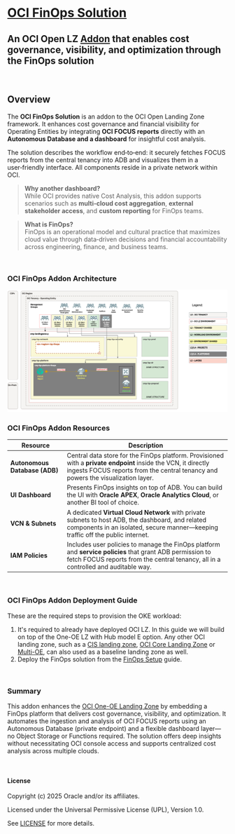 # **[OCI FinOps Solution](#)**
## **An OCI Open LZ [Addon](#) that enables cost governance, visibility, and optimization through the FinOps solution**
&nbsp;

## **Overview**

The **OCI FinOps Solution** is an addon to the OCI Open Landing Zone framework. It enhances cost governance and financial visibility for Operating Entities by integrating **OCI FOCUS reports** directly with an **Autonomous Database and a dashboard** for insightful cost analysis.

The solution describes the workflow end‑to‑end: it securely fetches FOCUS reports from the central tenancy into ADB and visualizes them in a user‑friendly interface. All components reside in a private network within OCI.

> **Why another dashboard?**  
> While OCI provides native Cost Analysis, this addon supports scenarios such as **multi‑cloud cost aggregation**, **external stakeholder access**, and **custom reporting** for FinOps teams.

> **What is FinOps?**  
> FinOps is an operational model and cultural practice that maximizes cloud value through data‑driven decisions and financial accountability across engineering, finance, and business teams.

&nbsp;

### OCI FinOps Addon Architecture

<img src="images/OCI_FinOps_Arch.png" width="900">

### OCI FinOps Addon Resources

| **Resource** | **Description** |
|--------------|------------------|
| **Autonomous Database (ADB)** | Central data store for the FinOps platform. Provisioned with a **private endpoint** inside the VCN, it directly ingests FOCUS reports from the central tenancy and powers the visualization layer. |
| **UI Dashboard** | Presents FinOps insights on top of ADB. You can build the UI with **Oracle APEX**, **Oracle Analytics Cloud**, or another BI tool of choice. |
| **VCN & Subnets** | A dedicated **Virtual Cloud Network** with private subnets to host ADB, the dashboard, and related components in an isolated, secure manner—keeping traffic off the public internet. |
| **IAM Policies** | Includes user policies to manage the FinOps platform and **service policies** that grant ADB permission to fetch FOCUS reports from the central tenancy, all in a controlled and auditable way. |

&nbsp;

### OCI FinOps Addon Deployment Guide

These are the required steps to provision the OKE workload:

 1. It's required to already have deployed OCI LZ. In this guide we will build on top of the One-OE LZ with Hub model E option. Any other OCI landing zone, such as a [CIS landing zone](https://github.com/oci-landing-zones/oci-cis-landingzone-quickstart), [OCI Core Landing Zone](https://github.com/oci-landing-zones/terraform-oci-core-landingzone) or [Multi-OE](https://github.com/oci-landing-zones/oci-landing-zone-operating-entities/tree/master/blueprints/multi-oe/generic_v1/runtime), can also used as a baseline landing zone as well.
 2. Deploy the FinOps solution from the [FinOps Setup](finops-setup) guide.


&nbsp;

### Summary

This addon enhances the [OCI One-OE Landing Zone](https://github.com/oci-landing-zones/oci-landing-zone-operating-entities/tree/master/blueprints/one-oe/runtime/one-stack) by embedding a FinOps platform that delivers cost governance, visibility, and optimization. It automates the ingestion and analysis of OCI FOCUS reports using an Autonomous Database (private endpoint) and a flexible dashboard layer—no Object Storage or Functions required. The solution offers deep insights without necessitating OCI console access and supports centralized cost analysis across multiple clouds.

&nbsp;

#### License
Copyright (c) 2025 Oracle and/or its affiliates.

Licensed under the Universal Permissive License (UPL), Version 1.0.

See [LICENSE](/LICENSE.txt) for more details.
